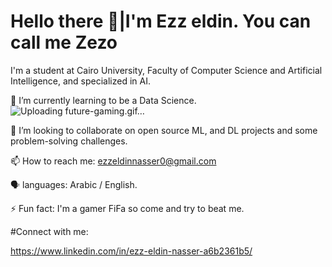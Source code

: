  # Hello there 👋|I'm Ezz eldin. You can call me Zezo

I'm a student at Cairo University, Faculty of Computer Science and Artificial Intelligence, and specialized in AI.


🌱 I’m currently learning to be a Data Science.
![Uploading future-gaming.gif…]()

👯 I’m looking to collaborate on open source ML, and DL projects and some problem-solving challenges. 

📫 How to reach me: ezzeldinnasser0@gmail.com

🗣️ languages: Arabic / English.

⚡ Fun fact: I'm a gamer FiFa so come and try to beat me.

 #Connect with me:
 
 https://www.linkedin.com/in/ezz-eldin-nasser-a6b2361b5/
